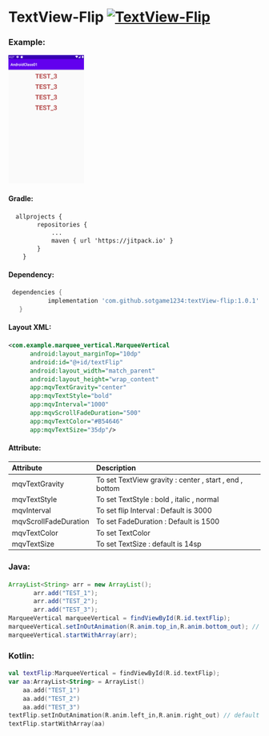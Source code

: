 # TextView-Flip [![TextView-Flip](https://jitpack.io/v/sotgame1234/textView-flip.svg)](https://jitpack.io/#sotgame1234/textView-flip)
### Example:

<img src="/resource/anim_main.gif" style="width: 30%;">

#### Gradle:
```
  allprojects {
		repositories {
			...
			maven { url 'https://jitpack.io' }
		}
	}
 ```

 #### Dependency:
 ```groovy
  dependencies {
	        implementation 'com.github.sotgame1234:textView-flip:1.0.1'
	}
 ```

#### Layout XML:
 ```xml
 <com.example.marquee_vertical.MarqueeVertical
       android:layout_marginTop="10dp"
       android:id="@+id/textFlip"
       android:layout_width="match_parent"
       android:layout_height="wrap_content"
       app:mqvTextGravity="center"
       app:mqvTextStyle="bold"
       app:mqvInterval="1000"
       app:mqvScrollFadeDuration="500"
       app:mqvTextColor="#B54646"
       app:mqvTextSize="35dp"/>
 ```
 #### Attribute:
| Attribute    | Description  |
|:---		|:---| 
|mqvTextGravity| To set TextView gravity : center , start , end , bottom|
|mqvTextStyle | To set TextStyle : bold , italic , normal|
|mqvInterval | To set flip Interval : Default is 3000|
|mqvScrollFadeDuration | To set FadeDuration : Default is 1500|
|mqvTextColor | To set TextColor |
|mqvTextSize | To set TextSize : default is 14sp| 

### Java:
 ```java
 ArrayList<String> arr = new ArrayList();
        arr.add("TEST_1");
        arr.add("TEST_2");
        arr.add("TEST_3");
 MarqueeVertical marqueeVertical = findViewById(R.id.textFlip);
 marqueeVertical.setInOutAnimation(R.anim.top_in,R.anim.bottom_out); // default is bottom_in , top_out
 marqueeVertical.startWithArray(arr);
 ```
 ### Kotlin:
 ```kotlin
 val textFlip:MarqueeVertical = findViewById(R.id.textFlip);
 var aa:ArrayList<String> = ArrayList()
     aa.add("TEST_1")
     aa.add("TEST_2")
     aa.add("TEST_3")
textFlip.setInOutAnimation(R.anim.left_in,R.anim.right_out) // default is bottom_in , top_out
textFlip.startWithArray(aa)
```
